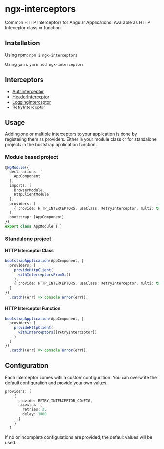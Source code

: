 # ngx-interceptors
Common HTTP Interceptors for Angular Applications. Available as HTTP Inteceptor class or function.

## Installation
Using npm: 
`npm i ngx-interceptors`

Using yarn: 
`yarn add ngx-interceptors`

## Interceptors
- [AuthInterceptor](/ngx-interceptors/projects/ngx-interceptors/src/lib/auth/)
- [HeaderInterceptor](/ngx-interceptors/projects/ngx-interceptors/src/lib/header/)
- [LoggingInterceptor](/ngx-interceptors/projects/ngx-interceptors/src/lib/logging/)
- [RetryInterceptor](/ngx-interceptors/projects/ngx-interceptors/src/lib/retry/)

## Usage
Adding one or multiple interceptors to your application is done by registering them as providers. Either in your module class or for standalone projects in the bootstrap application function.

### Module based project
```ts
@NgModule({
  declarations: [
    AppComponent
  ],
  imports: [
    BrowserModule,
    HttpClientModule
  ],
  providers: [
    { provide: HTTP_INTERCEPTORS, useClass: RetryInterceptor, multi: true }
  ],
  bootstrap: [AppComponent]
})
export class AppModule { }
```

### Standalone project
#### HTTP Interceptor Class
```ts
bootstrapApplication(AppComponent, {
  providers: [
    provideHttpClient(
      withInterceptorsFromDi()
    ),
    { provide: HTTP_INTERCEPTORS, useClass: RetryInterceptor, multi: true }
  ]
})
  .catch((err) => console.error(err));
```

#### HTTP Interceptor Function
```ts
bootstrapApplication(AppComponent, {
  providers: [
    provideHttpClient(
      withInterceptors([retryInterceptor])
    )
  ]
})
  .catch((err) => console.error(err));
```

## Configuration
Each interceptor comes with a custom configuration. You can overwrite the default configuration and provide your own values.

```ts
providers: [
    {
      provide: RETRY_INTERCEPTOR_CONFIG,
      useValue: {
        retries: 3,
        delay: 1000
      }
    }
  ]
```

If no or incomplete configurations are provided, the default values will be used.